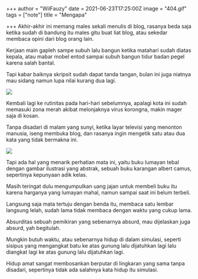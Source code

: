 +++
author = "WilFauzy"
date = 2021-06-23T17:25:00Z
image = "404.gif"
tags = ["note"]
title = "Mengapa"

+++
Akhir-akhir ini memang males sekali menulis di blog, rasanya beda saja ketika sudah di bandung itu males gitu buat liat blog, atau sekedar membaca opini dari blog orang lain. 

Kerjaan main gapleh sampe subuh lalu bangun ketika matahari sudah diatas kepala, atau mabar mobel entod sampai subuh bangun tidur badan pegel karena salah bantal. 

Tapi kabar baiknya skripsit sudah dapat tanda tangan, bulan ini juga niatnya mau sidang namun lupa nilai kurang dua lagi. 

![](/images/20210613_233131.jpg)

Kembali lagi ke rutinitas pada hari-hari sebelumnya, apalagi kota ini sudah memasuki zona merah akibat melonjaknya virus korongna, makin mager saja di kosan. 

Tanpa disadari di malam yang sunyi, ketika layar televisi yang menonton manusia, iseng membuka blog, dan rasanya ingin mengetik satu atau dua kata yang tidak bermakna ini. 

![](/images/20210614_101037.jpg)

Tapi ada hal yang menarik perhatian mata ini, yaitu buku lumayan tebal dengan gambar ilustrasi yang abstrak, sebuah buku karangan albert camus, sepertinya kepunyaan adik kelas. 

Masih teringat dulu mengumpulkan uang jajan untuk membeli buku itu karena harganya yang lumayan mahal, namun sampai saat ini belum terbeli. 

Langsung saja mata tertuju dengan benda itu, membaca satu lembar langsung lelah, sudah lama tidak membaca dengan waktu yang cukup lama. 

Absurditas sebuah pemikiran yang sebenarnya absurd, mau dijelaskan juga absurd, yah begitulah. 

Mungkin butuh waktu, atau sebenarnya hidup di dalam simulasi, seperti sisipus yang mengangkat batu ke atas gunung lalu dijatuhkan lagi lalu diangkat lagi ke atas gunung lalu dijatuhkan lagi. 

Hidup amat sangat membosankan berputar di lingkaran yang sama tanpa disadari, sepertinya tidak ada salahnya kata hidup itu simulasi. 